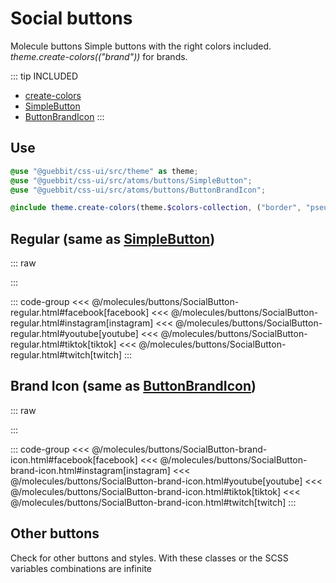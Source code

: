 # Social buttons
<Badge type="tip">Molecule</Badge> <Badge type="info">buttons</Badge>
Simple buttons with the right colors included. *theme.create-colors(("brand"))* for brands.

::: tip INCLUDED
- [create-colors](/global/includers/colors.md)
- [SimpleButton](/atoms/buttons/SimpleButton)
- [ButtonBrandIcon](/atoms/buttons/ButtonBrandIcon)
:::

## Use
```scss
@use "@guebbit/css-ui/src/theme" as theme;
@use "@guebbit/css-ui/src/atoms/buttons/SimpleButton";
@use "@guebbit/css-ui/src/atoms/buttons/ButtonBrandIcon";

@include theme.create-colors(theme.$colors-collection, ("border", "pseudo", "hover"));
```

## Regular (same as [SimpleButton](/atoms/buttons/SimpleButton))

::: raw
<div class="dev-section">
    <!--@include: ../../molecules/buttons/SocialButton-regular.html -->
</div>
:::

::: code-group
<<< @/molecules/buttons/SocialButton-regular.html#facebook[facebook]
<<< @/molecules/buttons/SocialButton-regular.html#instagram[instagram]
<<< @/molecules/buttons/SocialButton-regular.html#youtube[youtube]
<<< @/molecules/buttons/SocialButton-regular.html#tiktok[tiktok]
<<< @/molecules/buttons/SocialButton-regular.html#twitch[twitch]
:::

## Brand Icon (same as [ButtonBrandIcon](/atoms/buttons/ButtonBrandIcon))

::: raw
<div class="dev-section">
    <!--@include: ../../molecules/buttons/SocialButton-brand-icon.html -->
</div>
:::

::: code-group
<<< @/molecules/buttons/SocialButton-brand-icon.html#facebook[facebook]
<<< @/molecules/buttons/SocialButton-brand-icon.html#instagram[instagram]
<<< @/molecules/buttons/SocialButton-brand-icon.html#youtube[youtube]
<<< @/molecules/buttons/SocialButton-brand-icon.html#tiktok[tiktok]
<<< @/molecules/buttons/SocialButton-brand-icon.html#twitch[twitch]
:::


## Other buttons
Check for other buttons and styles. With these classes or the SCSS variables combinations are infinite

<style lang="scss">
@use "../docs/theme" as theme;
@use "../src/atoms/buttons/SimpleButton";
@use "../src/atoms/buttons/ButtonBrandIcon";

@include theme.create-colors(theme.$colors-collection, ("brand"), ("border", "pseudo", "hover"));
</style>